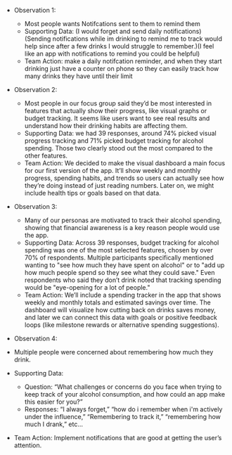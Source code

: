 - Observation 1:
  - Most people wants Notifcations sent to them to remind them
  - Supporting Data: (I would forget and send daily notifications)(Sending notifications while im drinking to remind me to track would help since after a few drinks I would struggle to remember.)(I feel like an app with notifications to remind you could be helpful)
  - Team Action: make a daily notifcation reminder, and when they start drinking just have a counter on phone so they can easily track how many drinks they have until their limit

- Observation 2:
  - Most people in our focus group said they’d be most interested in features that actually show their progress, like visual graphs or budget tracking. It seems like users want to see real results and understand how their drinking habits are affecting them. 
  - Supporting Data: we had 39 responses, around 74% picked visual progress tracking and 71% picked budget tracking for alcohol spending. Those two clearly stood out the most compared to the other features.
  - Team Action: We decided to make the visual dashboard a main focus for our first version of the app. It’ll show weekly and monthly progress, spending habits, and trends so users can actually see how they’re doing instead of just reading numbers. Later on, we might include health tips or goals based on that data.

- Observation 3:
  - Many of our personas are motivated to track their alcohol spending, showing that financial awareness is a key reason people would use the app.
  - Supporting Data: Across 39 responses, budget tracking for alcohol spending was one of the most selected features, chosen by over 70% of respondents. Multiple participants specifically mentioned wanting to "see how much they have spent on alcohol" or to "add up how much people spend so they see what they could save." Even respondents who said they don’t drink noted that tracking spending would be "eye-opening for a lot of people."
  - Team Action: We’ll include a spending tracker in the app that shows weekly and monthly totals and estimated savings over time. The dashboard will visualize how cutting back on drinks saves money, and later we can connect this data with goals or positive feedback loops (like milestone rewards or alternative spending suggestions).
 
- Observation 4:
- Multiple people were concerned about remembering how much they drink.
- Supporting Data:
  - Question: “What challenges or concerns do you face when trying to keep track of your alcohol consumption, and how could an app make this easier for you?”
  - Responses: “I always forget,” “how do i remember when i'm actively under the influence,” “Remembering to track it,” “remembering how much I drank,” etc…
- Team Action: Implement notifications that are good at getting the user’s attention.

